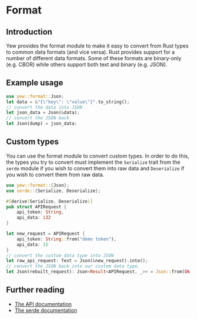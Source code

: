 # Format

## Introduction
Yew provides the format module to make it easy to convert from Rust types to common data formats (and vice versa). Rust provides support for a number of different data formats. Some of these formats are binary-only (e.g. CBOR) while others support both text and binary (e.g. JSON). 

## Example usage
```rust
use yew::format::Json;
let data = &"{\"key\": \"value\"}".to_string();
// convert the data into JSON
let json_data = Json(&data);
// convert the JSON back
let Json(dump) = json_data;
```

## Custom types
You can use the format module to convert custom types. In order to do this, the types you try to convert must implement the `Serialize` trait from the `serde` module if you wish to convert them into raw data and `Deserialize` if you wish to convert them from raw data.

```rust
use yew::format::{Json};
use serde::{Serialize, Deserialize};

#[derive(Serialize, Deserialize)]
pub struct APIRequest {
    api_token: String,
    api_data: i32
}

let new_request = APIRequest {
    api_token: String::from("demo token"),
    api_data: 15
}
// convert the custom data type into JSON
let raw_api_request: Text = Json(&new_request).into();
// convert the JSON back into our custom data type.
let Json(rebuilt_request): Json<Result<APIRequest, _>> = Json::from(Ok(raw_api_request.unwrap()));
```

## Further reading
* [The API documentation](https://docs.rs/yew/0.14.3/yew/format/index.html)
* [The serde documentation](https://serde.rs)